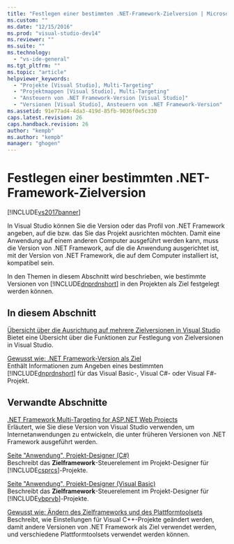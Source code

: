 ```yaml
---
title: "Festlegen einer bestimmten .NET-Framework-Zielversion | Microsoft Docs"
ms.custom: ""
ms.date: "12/15/2016"
ms.prod: "visual-studio-dev14"
ms.reviewer: ""
ms.suite: ""
ms.technology: 
  - "vs-ide-general"
ms.tgt_pltfrm: ""
ms.topic: "article"
helpviewer_keywords: 
  - "Projekte [Visual Studio], Multi-Targeting"
  - "Projektmappen [Visual Studio], Multi-Targeting"
  - "Ansteuern von .NET Framework-Version [Visual Studio]"
  - "Versionen [Visual Studio], Ansteuern von .NET Framework-Version"
ms.assetid: 91e77ad4-4da3-419d-85fb-9036f0e5c330
caps.latest.revision: 26
caps.handback.revision: 26
author: "kempb"
ms.author: "kempb"
manager: "ghogen"
---
```

# Festlegen einer bestimmten .NET-Framework-Zielversion
[!INCLUDE[vs2017banner](../code-quality/includes/vs2017banner.md)]

In Visual Studio können Sie die Version oder das Profil von .NET Framework angeben, auf die bzw. das Sie das Projekt ausrichten möchten.  Damit eine Anwendung auf einem anderen Computer ausgeführt werden kann, muss die Version von .NET Framework, auf die die Anwendung ausgerichtet ist, mit der Version von .NET Framework, die auf dem Computer installiert ist, kompatibel sein.  
  
 In den Themen in diesem Abschnitt wird beschrieben, wie bestimmte Versionen von [!INCLUDE[dnprdnshort](../code-quality/includes/dnprdnshort_md.md)] in den Projekten als Ziel festgelegt werden können.  
  
## In diesem Abschnitt  
 [Übersicht über die Ausrichtung auf mehrere Zielversionen in Visual Studio](../ide/visual-studio-multi-targeting-overview.md)  
 Bietet eine Übersicht über die Funktionen zur Festlegung von Zielversionen in Visual Studio.  
  
 [Gewusst wie: .NET Framework\-Version als Ziel](../ide/how-to-target-a-version-of-the-dotnet-framework.md)  
 Enthält Informationen zum Angeben eines bestimmten [!INCLUDE[dnprdnshort](../code-quality/includes/dnprdnshort_md.md)] für das Visual Basic\-, Visual C\#\- oder Visual F\#\-Projekt.  
  
## Verwandte Abschnitte  
 [.NET Framework Multi\-Targeting for ASP.NET Web Projects](../Topic/.NET%20Framework%20Multi-Targeting%20for%20ASP.NET%20Web%20Projects.md)  
 Erläutert, wie Sie diese Version von Visual Studio verwenden, um Internetanwendungen zu entwickeln, die unter früheren Versionen von .NET Framework ausgeführt werden.  
  
 [Seite "Anwendung", Projekt\-Designer \(C\#\)](../ide/reference/application-page-project-designer-csharp.md)  
 Beschreibt das **Zielframework**\-Steuerelement im Projekt\-Designer für [!INCLUDE[csprcs](../data-tools/includes/csprcs_md.md)]\-Projekte.  
  
 [Seite "Anwendung", Projekt\-Designer \(Visual Basic\)](../ide/reference/application-page-project-designer-visual-basic.md)  
 Beschreibt das **Zielframework**\-Steuerelement im Projekt\-Designer für [!INCLUDE[vbprvb](../code-quality/includes/vbprvb_md.md)]\-Projekte.  
  
 [Gewusst wie: Ändern des Zielframeworks und des Plattformtoolsets](../Topic/How%20to:%20Modify%20the%20Target%20Framework%20and%20Platform%20Toolset.md)  
 Beschreibt, wie Einstellungen für Visual C\+\+\-Projekte geändert werden, damit andere Versionen von .NET Framework als Ziel verwendet werden, und verschiedene Plattformtoolsets verwendet werden können.